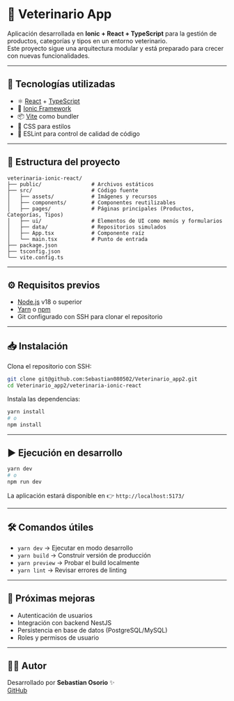 # 🐾 Veterinario App

Aplicación desarrollada en **Ionic + React + TypeScript** para la gestión de productos, categorías y tipos en un entorno veterinario.  
Este proyecto sigue una arquitectura modular y está preparado para crecer con nuevas funcionalidades.

---

## 🚀 Tecnologías utilizadas
- ⚛️ [React](https://react.dev/) + [TypeScript](https://www.typescriptlang.org/)  
- 📱 [Ionic Framework](https://ionicframework.com/)  
- 📦 [Vite](https://vitejs.dev/) como bundler  
- 🎨 CSS para estilos  
- 🔧 ESLint para control de calidad de código  

---

## 📂 Estructura del proyecto
```
veterinaria-ionic-react/
├── public/                # Archivos estáticos
├── src/                   # Código fuente
│   ├── assets/            # Imágenes y recursos
│   ├── components/        # Componentes reutilizables
│   ├── pages/             # Páginas principales (Productos, Categorías, Tipos)
│   ├── ui/                # Elementos de UI como menús y formularios
│   ├── data/              # Repositorios simulados
│   ├── App.tsx            # Componente raíz
│   └── main.tsx           # Punto de entrada
├── package.json
├── tsconfig.json
└── vite.config.ts
```

---

## ⚙️ Requisitos previos
- [Node.js](https://nodejs.org/) v18 o superior  
- [Yarn](https://yarnpkg.com/) o [npm](https://www.npmjs.com/)  
- Git configurado con SSH para clonar el repositorio  

---

## 📥 Instalación
Clona el repositorio con SSH:
```bash
git clone git@github.com:Sebastian080502/Veterinario_app2.git
cd Veterinario_app2/veterinaria-ionic-react
```

Instala las dependencias:
```bash
yarn install
# o
npm install
```

---

## ▶️ Ejecución en desarrollo
```bash
yarn dev
# o
npm run dev
```
La aplicación estará disponible en 👉 `http://localhost:5173/`

---

## 🛠️ Comandos útiles
- `yarn dev` → Ejecutar en modo desarrollo  
- `yarn build` → Construir versión de producción  
- `yarn preview` → Probar el build localmente  
- `yarn lint` → Revisar errores de linting  

---

## 🌱 Próximas mejoras
- Autenticación de usuarios  
- Integración con backend NestJS  
- Persistencia en base de datos (PostgreSQL/MySQL)  
- Roles y permisos de usuario  

---

## 👨‍💻 Autor
Desarrollado por **Sebastian Osorio** ✨  
[GitHub](https://github.com/Sebastian080502)
